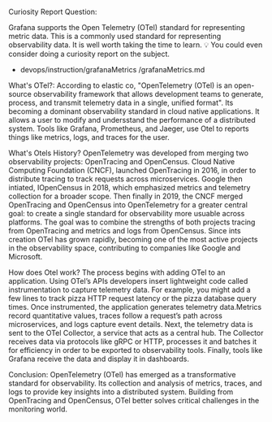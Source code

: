 Curiosity Report Question:

Grafana supports the Open Telemetry (OTel) standard for representing metric data. This is a commonly used standard for representing observability data. It is well worth taking the time to learn. 💡 You could even consider doing a curiosity report on the subject.

- devops/instruction/grafanaMetrics
/grafanaMetrics.md 

What's OTel?:
According to elastic co, "OpenTelemetry (OTel) is an open-source observability framework that allows development teams to generate, process, and transmit telemetry data in a single, unified format". Its becoming a dominant observability standard in cloud native applications. It allows a user to modify and undersstand the performance of a distributed system. Tools like Grafana, Prometheus, and Jaeger, use Otel to reports things like metrics, logs, and traces for the user. 

What's Otels History?
OpenTelemetry was developed from merging two observability projects: OpenTracing and OpenCensus. Cloud Native Computing Foundation (CNCF), launched OpenTracing in 2016, in order to distribute tracing to track requests across microservices. Google then intiated, IOpenCensus in 2018, which emphasized metrics and telemetry collection for a broader scope. 
Then finally in 2019, the CNCF merged OpenTracing and OpenCensus into OpenTelemetry for a greater central goal: to create a single standard for observability more usuable across platforms. The goal was to combine the strengths of both projects tracing from OpenTracing and metrics and logs from OpenCensus. Since ints creation OTel has grown rapidly, becoming one of the most active projects in the observability space, contributing to companies like Google and Microsoft. 

How does Otel work?
The process begins with adding OTel to an application. Using OTel’s APIs developers insert lightweight code called instrumentation to capture telemetry data. For example, you might add a few lines to track pizza HTTP request latency or the pizza database query times. Once instrumented, the application generates telemetry data.Metrics record quantitative values, traces follow a request’s path across microservices, and logs capture event details. Next, the telemetry data is sent to the OTel Collector, a service that acts as a central hub. The Collector receives data via protocols like gRPC or HTTP, processes it and batches it for efficiency in order to be exported to observability tools. Finally, tools like Grafana receive the data and display it in dashboards. 

Conclusion:
OpenTelemetry (OTel) has emerged as a transformative standard for observability. Its collection and analysis of metrics, traces, and logs to provide key insights into a distributed system. Building from OpenTracing and OpenCensus, OTel better solves critical challenges in the monitoring world. 